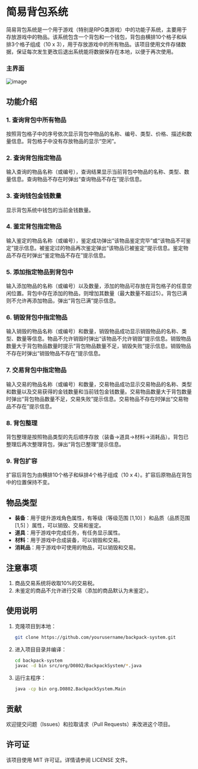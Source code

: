 # 简易背包系统

简易背包系统是一个用于游戏（特别是RPG类游戏）中的功能子系统，主要用于存放游戏中的物品。该系统包含一个背包和一个钱包，背包由横排10个格子和纵排3个格子组成（10 x 3），用于存放游戏中的所有物品。该项目使用文件存储数据，保证每次发生更改后退出系统能将数据保存在本地，以便于再次使用。

### 主界面

![image]([main/img/PixPin_2024-08-05_10-39-37.png](https://github.com/ReubenChe/Backpack/blob/main/img/PixPin_2024-08-05_10-39-37.png))
## 功能介绍

### 1. 查询背包中所有物品

按照背包格子中的序号依次显示背包中物品的名称、编号、类型、价格、描述和数量信息。背包格子中没有存放物品的显示“空闲”。

### 2. 查询背包指定物品

输入查询的物品名称（或编号），查询结果显示当前背包中物品的名称、类型、数量信息。查询物品不存在时弹出“查询物品不存在”提示信息。

### 3. 查询钱包金钱数量

显示背包系统中钱包的当前金钱数量。

### 4. 鉴定背包指定物品

输入鉴定的物品名称（或编号），鉴定成功弹出“该物品鉴定完毕”或“该物品不可鉴定”提示信息。被鉴定过的物品再次鉴定弹出“该物品已被鉴定”提示信息。鉴定物品不存在时弹出“鉴定物品不存在”提示信息。

### 5. 添加指定物品到背包中

输入添加物品的名称（或编号）以及数量，添加的物品可存放在背包格子的任意空闲位置。背包中存在添加的物品，则增加其数量（最大数量不超过5）。背包已满则不允许再添加物品，弹出“背包已满”提示信息。

### 6. 销毁背包中指定物品

输入销毁的物品名称（或编号）和数量，销毁物品成功显示销毁物品的名称、类型、数量等信息。物品不允许销毁时弹出“该物品不允许销毁”提示信息。销毁物品数量大于背包物品数量时提示“背包物品数量不足，销毁失败”提示信息。销毁物品不存在时弹出“销毁物品不存在”提示信息。

### 7. 交易背包中指定物品

输入交易的物品名称（或编号）和数量，交易物品成功显示交易物品的名称、类型和数量以及交易获得的金钱数量和当前钱包金钱数量。交易物品数量大于背包数量时弹出“背包物品数量不足，交易失败”提示信息。交易物品不存在时弹出“交易物品不存在”提示信息。

### 8. 背包整理

背包整理是按照物品类型的先后顺序存放（装备->道具->材料->消耗品）。背包已整理后再次整理背包，弹出“背包已整理”提示信息。

### 9. 背包扩容

扩容后背包为由横排10个格子和纵排4个格子组成（10 x 4）。扩容后原物品在背包中的位置保持不变。

## 物品类型

- **装备**：用于提升游戏角色属性，有等级（等级范围 [1,10] ）和品质（品质范围 [1,5] ）属性，可以销毁、交易和鉴定。
- **道具**：用于游戏中完成任务，有任务显示属性。
- **材料**：用于游戏中合成装备，可以销毁和交易。
- **消耗品**：用于游戏中可使用的物品，可以销毁和交易。

## 注意事项

1. 商品交易系统将收取10%的交易税。
2. 未鉴定的商品不允许进行交易（添加的商品默认为未鉴定）。

## 使用说明

1. 克隆项目到本地：

   ```bash
   git clone https://github.com/yourusername/backpack-system.git
   ```

2. 进入项目目录并编译：

   ```bash
   cd backpack-system
   javac -d bin src/org/D0802/BackpackSystem/*.java
   ```

3. 运行主程序：

   ```bash
   java -cp bin org.D0802.BackpackSystem.Main
   ```

## 贡献

欢迎提交问题（Issues）和拉取请求（Pull Requests）来改进这个项目。

## 许可证

该项目使用 MIT 许可证。详情请参阅 LICENSE 文件。
